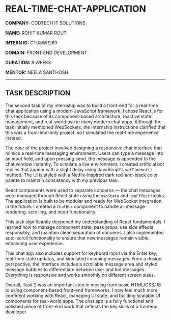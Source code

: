 # REAL-TIME-CHAT-APPLICATION

**COMPANY:** CODTECH IT SOLUTIONS
  
**NAME:** ROHIT KUMAR ROUT
  
**INTERN ID:** CT08WR263
  
**DOMAIN:** FRONT END DEVELOPMENT
  
**DURATION:** 8 WEEKS
  
**MENTOR:** NEELA SANTHOSH  

---

## TASK DESCRIPTION

The second task of my internship was to build a front-end for a real-time chat application using a modern JavaScript framework. I chose React.js for this task because of its component-based architecture, reactive state management, and real-world use in many modern chat apps. Although the task initially mentioned WebSockets, the internship instructions clarified that this was a front-end-only project, so I simulated the real-time experience instead.

The core of the project involved designing a responsive chat interface that mimics a real-time messaging environment. Users can type a message into an input field, and upon pressing send, the message is appended to the chat window instantly. To simulate a live environment, I created artificial bot replies that appear with a slight delay using JavaScript's `setTimeout()` method. The UI is styled with a Netflix-inspired dark red-and-black color palette to maintain consistency with my previous task.

React components were used to separate concerns — the chat messages were managed through React state using the `useState` and `useEffect` hooks. The application is built to be modular and ready for WebSocket integration in the future. I created a `ChatBox` component to handle all message rendering, scrolling, and input functionality.

This task significantly deepened my understanding of React fundamentals. I learned how to manage component state, pass props, use side effects responsibly, and maintain clean separation of concerns. I also implemented auto-scroll functionality to ensure that new messages remain visible, enhancing user experience.

This chat app also includes support for keyboard input via the Enter key, real-time state updates, and simulated incoming messages. From a design perspective, the interface includes a scrollable message area and styled message bubbles to differentiate between user and bot messages. Everything is responsive and works smoothly on different screen sizes.

Overall, Task 2 was an important step in moving from basic HTML/CSS/JS to using component-based front-end frameworks. I now feel much more confident working with React, managing UI state, and building scalable UI components for real-world apps. The chat app is a fully functional and polished piece of front-end work that reflects the key skills of a frontend developer.
